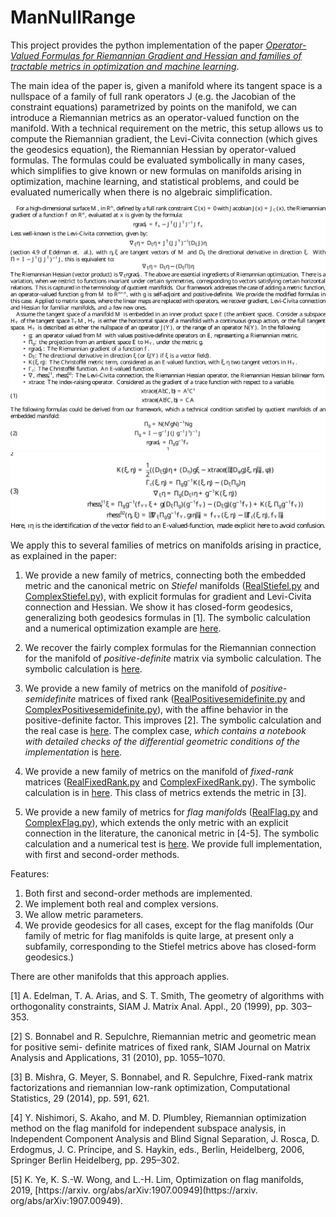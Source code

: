 # ManNullRange
This project provides the python implementation of the paper [<em> Operator-Valued Formulas for Riemannian Gradient and Hessian and families of tractable metrics in optimization and machine learning</em>](https://arxiv.org/abs/2009.10159).

The main idea of the paper is, given a manifold where its tangent space is a nullspace of a family of full rank operators J (e.g. the Jacobian of the constraint equations) parametrized by points on the manifold, we can introduce a Riemannian metrics as an operator-valued function on the manifold. With a technical requirement on the metric, this setup allows us to compute the Riemannian gradient, the Levi-Civita connection (which gives the geodesics equation), the Riemannian Hessian by operator-valued formulas. The formulas could be evaluated symbolically in many cases, which simplifies to give known or new formulas on manifolds arising in optimization, machine learning, and statistical problems, and could be evaluated numerically when there is no algebraic simplification.

![formulas1](https://github.com/dnguyend/ManNullRange/blob/master/formulas-1.svg)
![formulas2](https://github.com/dnguyend/ManNullRange/blob/master/formulas-2.svg)

We apply this to several families of metrics on manifolds arising in practice, as explained in the paper:

1. We provide a new family of metrics, connecting both the embedded metric and the canonical metric on *Stiefel* manifolds ([RealStiefel.py](https://github.com/dnguyend/ManNullRange/blob/master/manifolds/RealStiefel.py) and [ComplexStiefel.py](https://github.com/dnguyend/ManNullRange/blob/master/manifolds/ComplexStiefel.py)), with explicit formulas for gradient and Levi-Civita connection and Hessian. We show it has closed-form geodesics, generalizing both geodesics formulas in [1]. The symbolic calculation and a numerical optimization example are [here](https://github.com/dnguyend/ManNullRange/blob/master/tests/stiefel_test.ipynb). 

2. We recover the fairly complex formulas for the Riemannian connection for the manifold of *positive-definite* matrix via symbolic calculation. The symbolic calculation is [here](https://github.com/dnguyend/ManNullRange/blob/master/colab/pd_symbolic.ipynb).

3. We provide a new family of metrics on the manifold of *positive-semidefinite* matrices of fixed rank ([RealPositivesemidefinite.py](https://github.com/dnguyend/ManNullRange/blob/master/manifolds/RealPositiveSemidefinite.py) and [ComplexPositivesemidefinite.py](https://github.com/dnguyend/ManNullRange/blob/master/manifolds/ComplexPositiveSemidefinite.py)), with the affine behavior in the positive-definite factor. This improves [2]. The symbolic calculation and the real case is [here](https://github.com/dnguyend/ManNullRange/blob/master/colab/psd_test.ipynb). The complex case, <em> which contains a notebook with detailed checks of the differential geometric conditions of the implementation</em> is [here](https://github.com/dnguyend/ManNullRange/blob/master/colab/complex_psd.ipynb).

4. We provide a new family of metrics on the manifold of *fixed-rank* matrices ([RealFixedRank.py]() and [ComplexFixedRank.py]()). The symbolic calculation is in [here](https://github.com/dnguyend/ManNullRange/blob/master/colab/fixedrank_test.ipynb). This class of metrics extends the metric in [3].

5. We provide a new family of metrics for *flag manifold*s ([RealFlag.py](https://github.com/dnguyend/ManNullRange/blob/master/manifolds/RealFlag.py) and [ComplexFlag.py](https://github.com/dnguyend/ManNullRange/blob/master/manifolds/ComplexFlag.py)), which extends the only metric with an explicit connection in the literature, the canonical metric in [4-5]. The symbolic calculation and a numerical test is [here](https://github.com/dnguyend/ManNullRange/blob/master/colab/flag_test.ipynb). We provide full implementation, with first and second-order methods.

Features:
1. Both first and second-order methods are implemented.
2. We implement both real and complex versions.
3. We allow metric parameters.
4. We provide geodesics for all cases, except for the flag manifolds (Our family of metric for flag manifolds is quite large, at present only a subfamily, corresponding to the Stiefel metrics above has closed-form geodesics.)

There are other manifolds that this approach applies.

[1] A. Edelman, T. A. Arias, and S. T. Smith, The geometry of algorithms with orthogonality
constraints, SIAM J. Matrix Anal. Appl., 20 (1999), pp. 303–353.

[2] S. Bonnabel and R. Sepulchre, Riemannian metric and geometric mean for positive semi-
definite matrices of fixed rank, SIAM Journal on Matrix Analysis and Applications, 31
(2010), pp. 1055–1070.

[3] B. Mishra, G. Meyer, S. Bonnabel, and R. Sepulchre, Fixed-rank matrix factorizations
and riemannian low-rank optimization, Computational Statistics, 29 (2014), pp. 591, 621.

[4] Y. Nishimori, S. Akaho, and M. D. Plumbley, Riemannian optimization method on the
flag manifold for independent subspace analysis, in Independent Component Analysis and
Blind Signal Separation, J. Rosca, D. Erdogmus, J. C. Príncipe, and S. Haykin, eds., Berlin,
Heidelberg, 2006, Springer Berlin Heidelberg, pp. 295–302.

[5] K. Ye, K. S.-W. Wong, and L.-H. Lim, Optimization on flag manifolds, 2019, [https://arxiv.
org/abs/arXiv:1907.00949](https://arxiv.
org/abs/arXiv:1907.00949).


